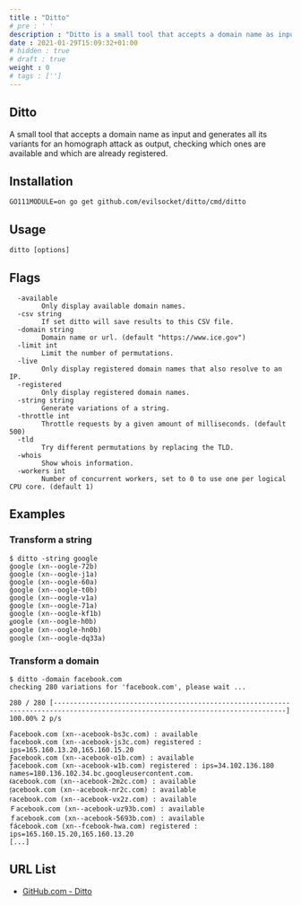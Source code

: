 ```yaml
---
title : "Ditto"
# pre : ' '
description : "Ditto is a small tool that accepts a domain name as input and generates all its variants for an homograph attack as output, checking which ones are available and which are already registered."
date : 2021-01-29T15:09:32+01:00
# hidden : true
# draft : true
weight : 0
# tags : ['']
---
```


## Ditto

A small tool that accepts a domain name as input and generates all its variants for an homograph attack as output, checking which ones are available and which are already registered.

## Installation

```plain
GO111MODULE=on go get github.com/evilsocket/ditto/cmd/ditto
```

## Usage

```plain
ditto [options]
```

## Flags

```plain
  -available
        Only display available domain names.
  -csv string
        If set ditto will save results to this CSV file.
  -domain string
        Domain name or url. (default "https://www.ice.gov")
  -limit int
        Limit the number of permutations.
  -live
        Only display registered domain names that also resolve to an IP.
  -registered
        Only display registered domain names.
  -string string
        Generate variations of a string.
  -throttle int
        Throttle requests by a given amount of milliseconds. (default 500)
  -tld
        Try different permutations by replacing the TLD.
  -whois
        Show whois information.
  -workers int
        Number of concurrent workers, set to 0 to use one per logical CPU core. (default 1)

```

## Examples

### Transform a string

```plain
$ ditto -string google
ǵoogle (xn--oogle-72b)
ğoogle (xn--oogle-j1a)
ĝoogle (xn--oogle-60a)
ǧoogle (xn--oogle-t0b)
ġoogle (xn--oogle-v1a)
ģoogle (xn--oogle-71a)
ḡoogle (xn--oogle-kf1b)
ǥoogle (xn--oogle-h0b)
ᶃoogle (xn--oogle-hn0b)
google (xn--oogle-dq33a)
```

### Transform a domain

```plain
$ ditto -domain facebook.com
checking 280 variations for 'facebook.com', please wait ...

280 / 280 [--------------------------------------------------------------------------------------------------------------------------------] 100.00% 2 p/s

Ḟacebook.com (xn--acebook-bs3c.com) : available
ḟacebook.com (xn--acebook-js3c.com) registered : ips=165.160.13.20,165.160.15.20
Ƒacebook.com (xn--acebook-o1b.com) : available
ƒacebook.com (xn--acebook-w1b.com) registered : ips=34.102.136.180 names=180.136.102.34.bc.googleusercontent.com.
ᵮacebook.com (xn--acebook-2m2c.com) : available
ᶂacebook.com (xn--acebook-nr2c.com) : available
ꜰacebook.com (xn--acebook-vx2z.com) : available
Ｆacebook.com (xn--acebook-uz93b.com) : available
ｆacebook.com (xn--acebook-5693b.com) : available
fácebook.com (xn--fcebook-hwa.com) registered : ips=165.160.15.20,165.160.13.20
[...]
```

## URL List

- [GitHub.com - Ditto](https://github.com/evilsocket/ditto)
